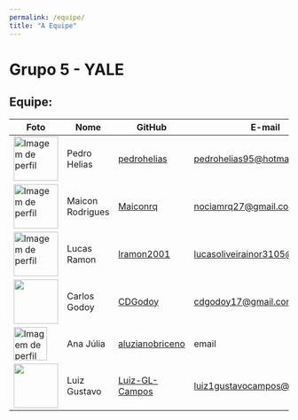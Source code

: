```yaml
---
permalink: /equipe/
title: "A Equipe"
---
```


# Grupo 5 - YALE

## Equipe:
|Foto | Nome            | GitHub      | E-mail       | 
|-----|-----------------|-------------|-------------|
| <img width='80' src='https://avatars.githubusercontent.com/u/30875663?v=4' alt='Imagem de perfil'> | Pedro Helias |[pedrohelias](https://github.com/pedrohelias) | pedrohelias95@hotmail.com |
| <img width='80' src='https://avatars.githubusercontent.com/u/51386810?v=4' alt='Imagem de perfil'> | Maicon Rodrigues | [Maiconrq](https://github.com/Maiconrq) | nociamrq27@gmail.com |
| <img width='80' src='https://avatars.githubusercontent.com/u/78308822?v=4' alt='Imagem de perfil'> | Lucas Ramon | [lramon2001](https://github.com/lramon2001) | lucasoliveirainor3105@gmail.com |
| <img width='80' src='https://avatars.githubusercontent.com/u/49156990?v=4'> | Carlos Godoy | [CDGodoy](https://github.com/CDGodoy) | cdgodoy17@gmail.com | 
|  <img width='60' src='https://avatars.githubusercontent.com/u/70165772?v=4' alt='Imagem de perfil'> | Ana Júlia | [aluzianobriceno](https://github.com/aluzianobriceno) | email |
| <img width='80' src='https://avatars.githubusercontent.com/u/42492795?v=4'> | Luiz Gustavo | [Luiz-GL-Campos](https://github.com/Luiz-GL-Campos) | luiz1gustavocampos@gmail.com | 

